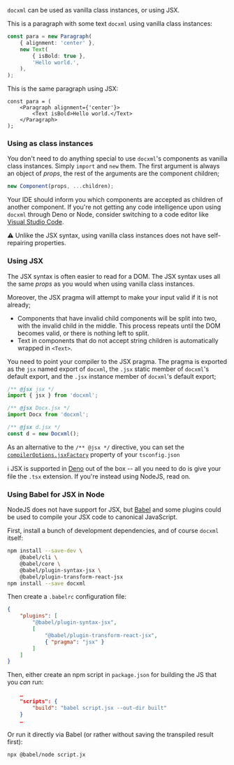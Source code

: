 `docxml` can be used as vanilla class instances, or using JSX.

This is a paragraph with some text `docxml` using vanilla class instances:

<!-- prettier-ignore -->
```ts
const para = new Paragraph(
	{ alignment: 'center' },
	new Text(
		{ isBold: true },
		'Hello world.',
	),
);
```

This is the same paragraph using JSX:

```tsx
const para = (
	<Paragraph alignment={'center'}>
		<Text isBold>Hello world.</Text>
	</Paragraph>
);
```

### Using as class instances

You don't need to do anything special to use `docxml`'s components as vanilla class instances.
Simply `import` and `new` them. The first argument is always an object of _props_, the rest of the
arguments are the component children;

```ts
new Component(props, ...children);
```

Your IDE should inform you which components are accepted as children of another component. If you're
not getting any code intelligence upon using `docxml` through Deno or Node, consider switching to a
code editor like [Visual Studio Code](https://code.visualstudio.com/).

⚠️ Unlike the JSX syntax, using vanilla class instances does not have self-repairing properties.

### Using JSX

The JSX syntax is often easier to read for a DOM. The JSX syntax uses all the same _props_ as you
would when using vanilla class instances.

Moreover, the JSX pragma will attempt to make your input valid if it is not already;

- Components that have invalid child components will be split into two, with the invalid child in
the middle. This process repeats until the DOM becomes valid, or there is nothing left to split.
- Text in components that do not accept string children is automatically wrapped in `<Text>`.

You need to point your compiler to the JSX pragma. The pragma is exported as the `jsx` named export
of `docxml`, the `.jsx` static member of `docxml`'s default export, and the `.jsx` instance member
of `docxml`'s default export;

```ts
/** @jsx jsx */
import { jsx } from 'docxml';

/** @jsx Docx.jsx */
import Docx from 'docxml';

/** @jsx d.jsx */
const d = new Docxml();
```

As an alternative to the `/** @jsx */` directive, you can set the
[`compilerOptions.jsxFactory`](https://www.typescriptlang.org/tsconfig#jsxFactory) property of your
`tsconfig.json`

ℹ️ JSX is supported in [Deno](https://deno.land) out of the box -- all you need to do is give your
file the `.tsx` extension. If you're instead using NodeJS, read on.

### Using Babel for JSX in Node

NodeJS does not have support for JSX, but [Babel](https://babeljs.io/) and some plugins could be
used to compile your JSX code to canonical JavaScript.

First, install a bunch of development dependencies, and of course `docxml` itself:

```sh
npm install --save-dev \
	@babel/cli \
	@babel/core \
	@babel/plugin-syntax-jsx \
	@babel/plugin-transform-react-jsx
npm install --save docxml
```

Then create a `.babelrc` configuration file:

<!-- prettier-ignore -->
```json
{
	"plugins": [
		"@babel/plugin-syntax-jsx",
		[
			"@babel/plugin-transform-react-jsx",
			{ "pragma": "jsx" }
		]
	]
}
```

Then, either create an npm script in `package.json` for building the JS that you _can_ run:

```json
	…
	"scripts": {
		"build": "babel script.jsx --out-dir built"
	}
	…
```

Or run it directly via Babel (or rather without saving the transpiled result first):

```sh
npx @babel/node script.jx
```
